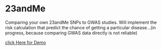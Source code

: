 # 23andMe
Comparing your own 23andMe SNPs to GWAS studies.
Will implement the risk calculation that predict the chance of getting a particular disease...(in progress, because comparing GWAS data directly is not reliable)

[click Here for Demo](http://htmlpreview.github.io/?https://github.com/ccchang0111/23andMe/blob/master/Demo_23andMe_Risk.nb.html)
